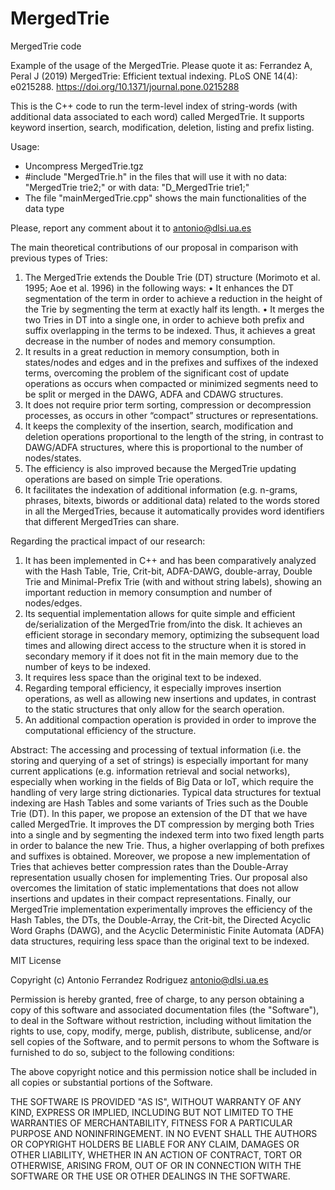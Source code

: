 # MergedTrie
MergedTrie code

Example of the usage of the MergedTrie. Please quote it as:
Ferrandez A, Peral J (2019) MergedTrie: Efficient textual indexing. PLoS ONE 14(4): e0215288. https://doi.org/10.1371/journal.pone.0215288

This is the C++ code to run the term-level index of string-words (with additional data associated to each word) called MergedTrie. 
It supports keyword insertion, search, modification, deletion, listing and prefix listing.

Usage:
  * Uncompress MergedTrie.tgz
  * #include "MergedTrie.h" in the files that will use it with no data: "MergedTrie trie2;" or with data: "D_MergedTrie<char> trie1;"
  * The file "mainMergedTrie.cpp" shows the main functionalities of the data type

Please, report any comment about it to antonio@dlsi.ua.es

The main theoretical contributions of our proposal in comparison with previous types of Tries:
1.	The MergedTrie extends the Double Trie (DT) structure (Morimoto et al. 1995; Aoe et al. 1996) in the following ways:
  •	It enhances the DT segmentation of the term in order to achieve a reduction in the height of the Trie by segmenting the term at exactly half its length.
  •	It merges the two Tries in DT into a single one, in order to achieve both prefix and suffix overlapping in the terms to be indexed. Thus, it achieves a great decrease in the number of nodes and memory consumption.
2.	It results in a great reduction in memory consumption, both in states/nodes and edges and in the prefixes and suffixes of the indexed terms, overcoming the problem of the significant cost of update operations as occurs when compacted or minimized segments need to be split or merged in the DAWG, ADFA and CDAWG structures.
3.	It does not require prior term sorting, compression or decompression processes, as occurs in other “compact” structures or representations.
4.	It keeps the complexity of the insertion, search, modification and deletion operations proportional to the length of the string, in contrast to DAWG/ADFA structures, where this is proportional to the number of nodes/states.
5.	The efficiency is also improved because the MergedTrie updating operations are based on simple Trie operations.
6.	It facilitates the indexation of additional information (e.g. n-grams, phrases, bitexts, biwords or additional data) related to the words stored in all the MergedTries, because it automatically provides word identifiers that different MergedTries can share.

Regarding the practical impact of our research:
1.	It has been implemented in C++ and has been comparatively analyzed with the Hash Table, Trie, Crit-bit, ADFA-DAWG, double-array, Double Trie and Minimal-Prefix Trie (with and without string labels), showing an important reduction in memory consumption and number of nodes/edges.
2.	Its sequential implementation allows for quite simple and efficient de/serialization of the MergedTrie from/into the disk. It achieves an efficient storage in secondary memory, optimizing the subsequent load times and allowing direct access to the structure when it is stored in secondary memory if it does not fit in the main memory due to the number of keys to be indexed.
3.	It requires less space than the original text to be indexed.
4.	Regarding temporal efficiency, it especially improves insertion operations, as well as allowing new insertions and updates, in contrast to the static structures that  only allow for the search operation.
5.	An additional compaction operation is provided in order to improve the computational efficiency of the structure.
  
Abstract:
The accessing and processing of textual information (i.e. the storing and querying of a set of strings) is especially important for many current applications (e.g. information retrieval and social networks), especially when working in the fields of Big Data or IoT, which require the handling of very large string dictionaries. Typical data structures for textual indexing are Hash Tables and some variants of Tries such as the Double Trie (DT). In this paper, we propose an extension of the DT that we have called MergedTrie. It improves the DT compression by merging both Tries into a single and by segmenting the indexed term into two fixed length parts in order to balance the new Trie. Thus, a higher overlapping of both prefixes and suffixes is obtained. Moreover, we propose a new implementation of Tries that achieves better compression rates than the Double-Array representation usually chosen for implementing Tries. Our proposal also overcomes the limitation of static implementations that does not allow insertions and updates in their compact representations. Finally, our MergedTrie implementation experimentally improves the efficiency of the Hash Tables, the DTs, the Double-Array, the Crit-bit, the Directed Acyclic Word Graphs (DAWG), and the Acyclic Deterministic Finite Automata (ADFA) data structures, requiring less space than the original text to be indexed.




MIT License

Copyright (c) Antonio Ferrandez Rodriguez antonio@dlsi.ua.es

Permission is hereby granted, free of charge, to any person obtaining a copy
of this software and associated documentation files (the "Software"), to deal
in the Software without restriction, including without limitation the rights
to use, copy, modify, merge, publish, distribute, sublicense, and/or sell
copies of the Software, and to permit persons to whom the Software is
furnished to do so, subject to the following conditions:

The above copyright notice and this permission notice shall be included in
all copies or substantial portions of the Software.

THE SOFTWARE IS PROVIDED "AS IS", WITHOUT WARRANTY OF ANY KIND, EXPRESS OR
IMPLIED, INCLUDING BUT NOT LIMITED TO THE WARRANTIES OF MERCHANTABILITY,
FITNESS FOR A PARTICULAR PURPOSE AND NONINFRINGEMENT. IN NO EVENT SHALL THE
AUTHORS OR COPYRIGHT HOLDERS BE LIABLE FOR ANY CLAIM, DAMAGES OR OTHER
LIABILITY, WHETHER IN AN ACTION OF CONTRACT, TORT OR OTHERWISE, ARISING FROM,
OUT OF OR IN CONNECTION WITH THE SOFTWARE OR THE USE OR OTHER DEALINGS IN
THE SOFTWARE.
